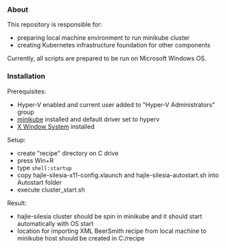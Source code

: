 ### About
This repository is responsible for:
- preparing local machine environment to run minikube cluster
- creating Kubernetes infrastructure foundation for other components

Currently, all scripts are prepared to be run on Microsoft Windows OS. 

### Installation
Prerequisites:
- Hyper-V enabled and current user added to "Hyper-V Administrators" group
- [minikube](https://minikube.sigs.k8s.io/docs/start/) installed and default driver set to hyperv
- [X Window System](https://sourceforge.net/projects/vcxsrv/) installed

Setup:
- create "recipe" directory on C drive
- press Win+R
- type ```shell:startup```
- copy hajle-silesia-x11-config.xlaunch and hajle-silesia-autostart.sh into Autostart folder
- execute cluster_start.sh

Result:
- hajle-silesia cluster should be spin in minikube and it should start automatically with OS start
- location for importing XML BeerSmith recipe from local machine to minikube host should be created in C:/recipe

